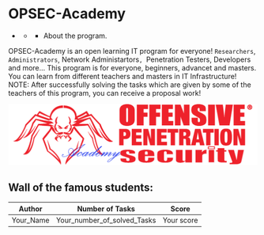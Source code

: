 # OPSEC-Academy

- - - About the program.

OPSEC-Academy is an open learning IT program for everyone! `Researchers`, `Administrators`, Network Administartors`, `Penetration Testers, Developers and more...
This program is for everyone, beginners, advancet and masters.
You can learn from different teachers and masters in IT Infrastructure!
NOTE: After successfully solving the tasks which are given by some of the teachers of this program, you can receive a proposal work!

![](https://github.com/Offensive-Penetration-Security/OPSEC-Academy/blob/main/Docs/logo300-Academy.png)

## Wall of the famous students:

| Author  | Number of Tasks | Score |
| ------------- | ------------- | ------------ |
|  Your_Name   |  Your_number_of_solved_Tasks  |   Your score   |
